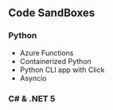 ## Code SandBoxes

### Python

* Azure Functions
* Containerized Python
* Python CLI app with Click
* Asyncio

### C# & .NET 5